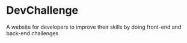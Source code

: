 # DevChallenge
A website for developers to improve their skills by doing front-end and back-end challenges
